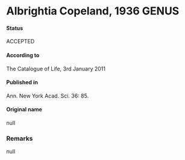 Albrightia Copeland, 1936 GENUS
=======

#### Status
ACCEPTED

#### According to
The Catalogue of Life, 3rd January 2011

#### Published in
Ann. New York Acad. Sci. 36: 85.

#### Original name
null

### Remarks
null